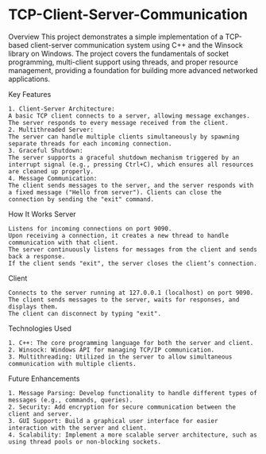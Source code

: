 # TCP-Client-Server-Communication

Overview
This project demonstrates a simple implementation of a TCP-based client-server communication system using C++ and the Winsock library on Windows. The project covers the fundamentals of socket programming, multi-client support using threads, and proper resource management, providing a foundation for building more advanced networked applications.

Key Features

    1. Client-Server Architecture:
    A basic TCP client connects to a server, allowing message exchanges. The server responds to every message received from the client.
    2. Multithreaded Server:
    The server can handle multiple clients simultaneously by spawning separate threads for each incoming connection.
    3. Graceful Shutdown:
    The server supports a graceful shutdown mechanism triggered by an interrupt signal (e.g., pressing Ctrl+C), which ensures all resources are cleaned up properly.
    4. Message Communication:
    The client sends messages to the server, and the server responds with a fixed message ("Hello from server"). Clients can close the connection by sending the "exit" command.

How It Works
Server

    Listens for incoming connections on port 9090.
    Upon receiving a connection, it creates a new thread to handle communication with that client.
    The server continuously listens for messages from the client and sends back a response.
    If the client sends "exit", the server closes the client’s connection.

Client

    Connects to the server running at 127.0.0.1 (localhost) on port 9090.
    The client sends messages to the server, waits for responses, and displays them.
    The client can disconnect by typing "exit".

Technologies Used

    1. C++: The core programming language for both the server and client.
    2. Winsock: Windows API for managing TCP/IP communication.
    3. Multithreading: Utilized in the server to allow simultaneous communication with multiple clients.

Future Enhancements

    1. Message Parsing: Develop functionality to handle different types of messages (e.g., commands, queries).
    2. Security: Add encryption for secure communication between the client and server.
    3. GUI Support: Build a graphical user interface for easier interaction with the server and client.
    4. Scalability: Implement a more scalable server architecture, such as using thread pools or non-blocking sockets.
